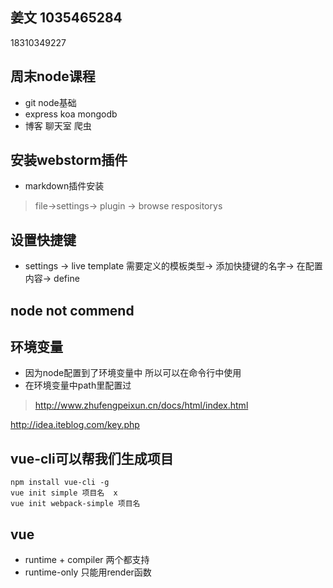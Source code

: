 ## 姜文  1035465284
18310349227

## 周末node课程
- git node基础
- express koa mongodb
- 博客 聊天室 爬虫

## 安装webstorm插件
- markdown插件安装

> file->settings-> plugin -> browse respositorys

## 设置快捷键
- settings -> live template 需要定义的模板类型-> 添加快捷键的名字-> 在配置内容-> define 

## node not commend

## 环境变量
- 因为node配置到了环境变量中 所以可以在命令行中使用
- 在环境变量中path里配置过


> http://www.zhufengpeixun.cn/docs/html/index.html


http://idea.iteblog.com/key.php


## vue-cli可以帮我们生成项目
```
npm install vue-cli -g
vue init simple 项目名  x
vue init webpack-simple 项目名
```


## vue
- runtime + compiler 两个都支持
- runtime-only 只能用render函数

